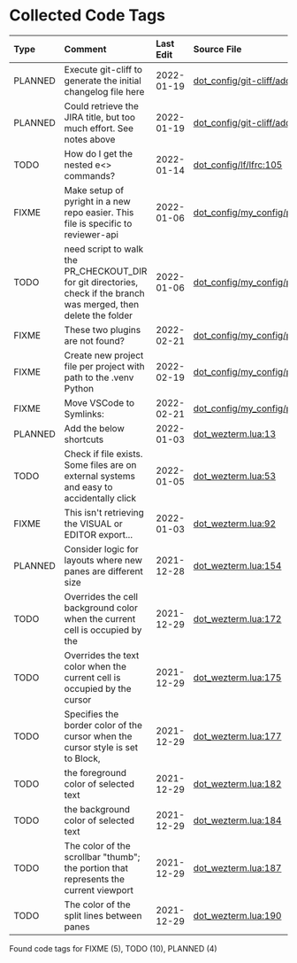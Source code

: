 # Collected Code Tags

| Type    | Comment                                                                                                             | Last Edit   | Source File                                                                                                                                                                   |
|:--------|:--------------------------------------------------------------------------------------------------------------------|:------------|:------------------------------------------------------------------------------------------------------------------------------------------------------------------------------|
| PLANNED | Execute git-cliff to generate the initial changelog file here                                                       | 2022-01-19  | [dot_config/git-cliff/add_jira_links.py:47](https://github.com/kyleking/dotfiles/blame/f1a796bac4ed86d35a3861cf5c1357fc53caaae5/dot_config/git-cliff/add_jira_links.py#L47)   |
| PLANNED | Could retrieve the JIRA title, but too much effort. See notes above                                                 | 2022-01-19  | [dot_config/git-cliff/add_jira_links.py:56](https://github.com/kyleking/dotfiles/blame/f1a796bac4ed86d35a3861cf5c1357fc53caaae5/dot_config/git-cliff/add_jira_links.py#L56)   |
| TODO    | How do I get the nested e<> commands?                                                                               | 2022-01-14  | [dot_config/lf/lfrc:105](https://github.com/kyleking/dotfiles/blame/89abe435dc8a4b8517ace743251854aad207197b/dot_config/lf/lfrc#L105)                                         |
| FIXME   | Make setup of pyright in a new repo easier. This file is specific to reviewer-api                                   | 2022-01-06  | [dot_config/my_config/private__git.sh:62](https://github.com/kyleking/dotfiles/blame/1c323aaab68a6ad32d196a99d2443317ca4d24cc/dot_config/my_config/private__git.sh#L29)       |
| TODO    | need script to walk the PR_CHECKOUT_DIR for git directories, check if the branch was merged, then delete the folder | 2022-01-06  | [dot_config/my_config/private__git.sh:66](https://github.com/kyleking/dotfiles/blame/1c323aaab68a6ad32d196a99d2443317ca4d24cc/dot_config/my_config/private__git.sh#L33)       |
| FIXME   | These two plugins are not found?                                                                                    | 2022-02-21  | [dot_config/my_config/private__omz.sh:114](https://github.com/kyleking/dotfiles/blame/0e93abff0289608b84c03589bf43698d6a344d45/dot_config/my_config/private__omz.sh#L116)     |
| FIXME   | Create new project file per project with path to the .venv Python                                                   | 2022-02-19  | [dot_config/my_config/private__sublime.sh:5](https://github.com/kyleking/dotfiles/blame/5d311fd72496f901056c4924d3d0c6ec7115d427/dot_config/my_config/private__sublime.sh#L5) |
| FIXME   | Move VSCode to Symlinks:                                                                                            | 2022-02-21  | [dot_config/my_config/private_sync.sh:38](https://github.com/kyleking/dotfiles/blame/0e93abff0289608b84c03589bf43698d6a344d45/dot_config/my_config/private_sync.sh#L38)       |
| PLANNED | Add the below shortcuts                                                                                             | 2022-01-03  | [dot_wezterm.lua:13](https://github.com/kyleking/dotfiles/blame/9d269aec91af04b634d042ecb3b9dd3b9141d4c0/dot_wezterm.lua#L13)                                                 |
| TODO    | Check if file exists. Some files are on external systems and easy to accidentally click                             | 2022-01-05  | [dot_wezterm.lua:53](https://github.com/kyleking/dotfiles/blame/bc0f2aabd7630b73c62aae54179a2e1a4f50dca5/dot_wezterm.lua#L53)                                                 |
| FIXME   | This isn't retrieving the VISUAL or EDITOR export...                                                                | 2022-01-03  | [dot_wezterm.lua:92](https://github.com/kyleking/dotfiles/blame/7ec8efaa9034f6f5a6b3a386c8b1f450019730c1/dot_wezterm.lua#L87)                                                 |
| PLANNED | Consider logic for layouts where new panes are different size                                                       | 2021-12-28  | [dot_wezterm.lua:154](https://github.com/kyleking/dotfiles/blame/5032eb37c827d2d62bf361c54ea859766b62746c/dot_wezterm.lua#L34)                                                |
| TODO    | Overrides the cell background color when the current cell is occupied by the                                        | 2021-12-29  | [dot_wezterm.lua:172](https://github.com/kyleking/dotfiles/blame/e08c076f6fb85776a15331427dc8394d076ec6f8/dot_wezterm.lua#L56)                                                |
| TODO    | Overrides the text color when the current cell is occupied by the cursor                                            | 2021-12-29  | [dot_wezterm.lua:175](https://github.com/kyleking/dotfiles/blame/e08c076f6fb85776a15331427dc8394d076ec6f8/dot_wezterm.lua#L59)                                                |
| TODO    | Specifies the border color of the cursor when the cursor style is set to Block,                                     | 2021-12-29  | [dot_wezterm.lua:177](https://github.com/kyleking/dotfiles/blame/e08c076f6fb85776a15331427dc8394d076ec6f8/dot_wezterm.lua#L61)                                                |
| TODO    | the foreground color of selected text                                                                               | 2021-12-29  | [dot_wezterm.lua:182](https://github.com/kyleking/dotfiles/blame/e08c076f6fb85776a15331427dc8394d076ec6f8/dot_wezterm.lua#L66)                                                |
| TODO    | the background color of selected text                                                                               | 2021-12-29  | [dot_wezterm.lua:184](https://github.com/kyleking/dotfiles/blame/e08c076f6fb85776a15331427dc8394d076ec6f8/dot_wezterm.lua#L68)                                                |
| TODO    | The color of the scrollbar "thumb"; the portion that represents the current viewport                                | 2021-12-29  | [dot_wezterm.lua:187](https://github.com/kyleking/dotfiles/blame/e08c076f6fb85776a15331427dc8394d076ec6f8/dot_wezterm.lua#L71)                                                |
| TODO    | The color of the split lines between panes                                                                          | 2021-12-29  | [dot_wezterm.lua:190](https://github.com/kyleking/dotfiles/blame/e08c076f6fb85776a15331427dc8394d076ec6f8/dot_wezterm.lua#L74)                                                |

Found code tags for FIXME (5), TODO (10), PLANNED (4)

<!-- calcipy:skip_tags -->
